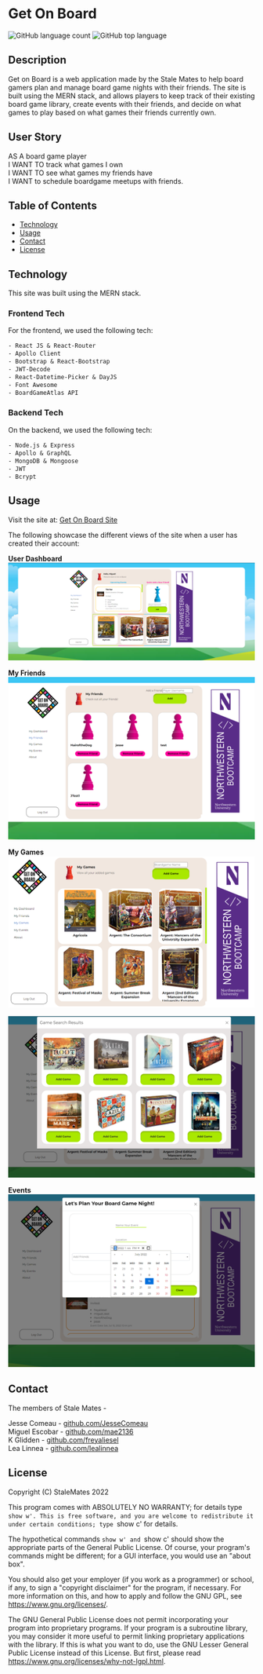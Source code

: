 # Get On Board
![GitHub language count](https://img.shields.io/github/languages/count/P3T1-StaleMates/GetOnBoard)
![GitHub top language](https://img.shields.io/github/languages/top/P3T1-StaleMates/GetOnBoard)

## Description

Get on Board is a web application made by the Stale Mates to help board gamers plan and manage board game nights with their friends. The site is built using the MERN stack, and allows players to keep track of their existing board game library, create events with their friends, and decide on what games to play based on what games their friends currently own.

## User Story

AS A board game player  
I WANT TO track what games I own  
I WANT TO see what games my friends have  
I WANT to schedule boardgame meetups with friends.

## Table of Contents

- [Technology](#technology)
- [Usage](#usage)
- [Contact](#contact)
- [License](#license)

## Technology

This site was built using the MERN stack.

### Frontend Tech

For the frontend, we used the following tech:

```
- React JS & React-Router
- Apollo Client
- Bootstrap & React-Bootstrap
- JWT-Decode
- React-Datetime-Picker & DayJS
- Font Awesome
- BoardGameAtlas API
```

### Backend Tech

On the backend, we used the following tech:

```
- Node.js & Express
- Apollo & GraphQL
- MongoDB & Mongoose
- JWT
- Bcrypt
```

## Usage

Visit the site at: [Get On Board Site](https://p3-getonboard.herokuapp.com/)

The following showcase the different views of the site when a user has created their account:

**User Dashboard**\
![Dashboard_Screenshot](./client/public/assets/images/screenshots/screenshot.PNG)

**My Friends**\
![Friends_Screenshot](./client/public/assets/images/screenshots/My_Friends.PNG)

**My Games**\
![Games_Screenshot](./client/public/assets/images/screenshots/My_Games.PNG)

![Games_Search_Screenshot](./client/public/assets/images/screenshots/Game_Search.PNG)

**Events**\
![Events_Screenshot](./client/public/assets/images/screenshots/Create_Event.PNG)

## Contact

The members of Stale Mates -

Jesse Comeau - [github.com/JesseComeau](https://github.com/JesseComeau)  
Miguel Escobar - [github.com/mae2136](https://github.com/mae2136)  
K Glidden - [github.com/freyaliesel](https://github.com/freyaliesel)  
Lea Linnea - [github.com/lealinnea](https://github.com/lealinnea)

## License

Copyright (C) StaleMates 2022

 This program comes with ABSOLUTELY NO WARRANTY; for details type `show w'.
    This is free software, and you are welcome to redistribute it
    under certain conditions; type `show c' for details.

The hypothetical commands `show w' and `show c' should show the appropriate
parts of the General Public License.  Of course, your program's commands
might be different; for a GUI interface, you would use an "about box".

  You should also get your employer (if you work as a programmer) or school,
if any, to sign a "copyright disclaimer" for the program, if necessary.
For more information on this, and how to apply and follow the GNU GPL, see
<https://www.gnu.org/licenses/>.

  The GNU General Public License does not permit incorporating your program
into proprietary programs.  If your program is a subroutine library, you
may consider it more useful to permit linking proprietary applications with
the library.  If this is what you want to do, use the GNU Lesser General
Public License instead of this License.  But first, please read
<https://www.gnu.org/licenses/why-not-lgpl.html>.